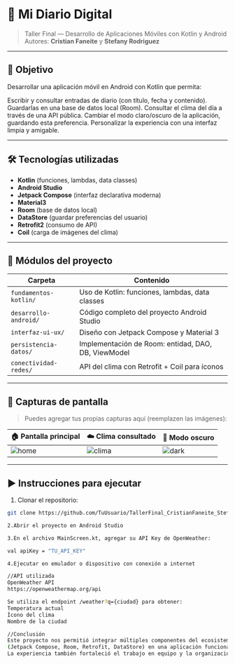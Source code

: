 # 📔 Mi Diario Digital

> Taller Final — Desarrollo de Aplicaciones Móviles con Kotlin y Android  
> Autores: **Cristian Faneite** y **Stefany Rodriguez**

---

## 🎯 Objetivo

Desarrollar una aplicación móvil en Android con Kotlin que permita:

Escribir y consultar entradas de diario (con título, fecha y contenido).
Guardarlas en una base de datos local (Room).
Consultar el clima del día a través de una API pública.
Cambiar el modo claro/oscuro de la aplicación, guardando esta preferencia.
Personalizar la experiencia con una interfaz limpia y amigable.

---

## 🛠️ Tecnologías utilizadas

- **Kotlin** (funciones, lambdas, data classes)
- **Android Studio**
- **Jetpack Compose** (interfaz declarativa moderna)
- **Material3**
- **Room** (base de datos local)
- **DataStore** (guardar preferencias del usuario)
- **Retrofit2** (consumo de API)
- **Coil** (carga de imágenes del clima)

---

## 🧩 Módulos del proyecto

| Carpeta | Contenido |
|--------|-----------|
| `fundamentos-kotlin/` | Uso de Kotlin: funciones, lambdas, data classes |
| `desarrollo-android/` | Código completo del proyecto Android Studio |
| `interfaz-ui-ux/` | Diseño con Jetpack Compose y Material 3 |
| `persistencia-datos/` | Implementación de Room: entidad, DAO, DB, ViewModel |
| `conectividad-redes/` | API del clima con Retrofit + Coil para íconos |

---

## 📸 Capturas de pantalla

> Puedes agregar tus propias capturas aquí (reemplazen las imágenes):

| 🏠 Pantalla principal | ☁️ Clima consultado | 🌙 Modo oscuro |
|----------------------|--------------------|----------------|
| ![home](capturas/home.png) | ![clima](capturas/clima.png) | ![dark](capturas/dark.png) |

---

## ▶️ Instrucciones para ejecutar

1. Clonar el repositorio:

```bash
git clone https://github.com/TuUsuario/TallerFinal_CristianFaneite_StefanyRodriguez.git

2.Abrir el proyecto en Android Studio

3.En el archivo MainScreen.kt, agregar su API Key de OpenWeather:

val apiKey = "TU_API_KEY"

4.Ejecutar en emulador o dispositivo con conexión a internet

//API utilizada
OpenWeather API
https://openweathermap.org/api

Se utiliza el endpoint /weather?q={ciudad} para obtener:
Temperatura actual
Ícono del clima
Nombre de la ciudad

//Conclusión
Este proyecto nos permitió integrar múltiples componentes del ecosistema Android moderno
(Jetpack Compose, Room, Retrofit, DataStore) en una aplicación funcional, atractiva y útil.
La experiencia también fortaleció el trabajo en equipo y la organización modular del código.
